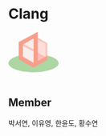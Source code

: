 # Clang
<div style="display: inline-block; width: 100px; height: 100px">
<svg preserveAspectRatio="none" viewBox="0 0 1328.4 1074.89">
  <path d="M472.59,189.18" transform="translate(-55.31 -149.32)" style="fill:none;stroke:#f79f8b;stroke-miterlimit:10;stroke-width:35px"/>
  <path d="M535.49,470.29" transform="translate(-55.31 -149.32)" style="fill:none;stroke:#f79f8b;stroke-miterlimit:10;stroke-width:35px"/>
  <ellipse cx="664.2" cy="833.02" rx="664.2" ry="241.88" style="fill:#acd7a2"/>
  <g style="opacity:0.57">
    <polygon points="664.2 131.95 675.05 499.71 990.24 664.48 990.24 320.56 664.2 131.95" style="fill:#fbcbc5"/>
  </g>
  <polygon points="328.01 314.39 328.01 703.72 665.18 898.38 1002.35 703.72 1002.35 314.39 665.18 119.73 328.01 314.39" style="fill:#f7eeed"/>
  <path d="M720.49,1077.77l-363.2-209.7V448.68L720.49,239l363.2,209.69V868.07ZM409.36,838l311.13,179.63L1031.62,838V478.75L720.49,299.12,409.36,478.75Z" transform="translate(-55.31 -149.32)" style="fill:#fac4bc"/>
  <polyline points="691.35 509.05 976.26 675.23 976.26 329.37 685.48 160.02" style="fill:#fcddd9"/>
  <rect x="530.81" y="333.63" width="52.07" height="445.49" transform="translate(-251.54 636.18) rotate(-61.9)" style="fill:#fac4bc"/>
  <polygon points="675.05 499.71 679.03 879.6 981.85 668.97 675.05 499.71" style="fill:#fabeb7"/>
  <path d="M720.49,649" transform="translate(-55.31 -149.32)" style="fill:none;stroke:#f79f8b;stroke-miterlimit:10;stroke-width:35px"/>
  <path d="M551.91,449.84" transform="translate(-55.31 -149.32)" style="fill:none;stroke:#f79f8b;stroke-miterlimit:10;stroke-width:35px"/>
  <path d="M1083.51,893.8l.2-108.74-255,145.2-.63-780.94L720.49,211.2,327.32,422V876L720.5,1102.69h0M439.33,811.36V486.7L720.49,324.38V973.69Z" transform="translate(-55.31 -149.32)" style="fill:#f79f8b"/>
  <polyline points="773.38 775.04 772.57 5.09 664.7 470.87" style="fill:#f79f8b"/>
</svg>
</div>

## Member
박서연, 이유영, 한윤도, 황수연